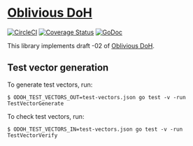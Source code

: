 # [Oblivious DoH](https://tools.ietf.org/html/draft-pauly-dprive-oblivious-doh)

[![CircleCI](https://circleci.com/gh/chris-wood/odoh.svg?style=svg)](https://circleci.com/gh/chris-wood/odoh)
[![Coverage Status](https://coveralls.io/repos/github/chris-wood/odoh/badge.svg?branch=master)](https://coveralls.io/github/chris-wood/odoh?branch=master)
[![GoDoc](https://godoc.org/github.com/chris-wood/odoh?status.svg)](https://godoc.org/github.com/chris-wood/odoh)

This library implements draft -02 of [Oblivious DoH](https://tools.ietf.org/html/draft-pauly-dprive-oblivious-doh-02). 

## Test vector generation

To generate test vectors, run:

```
$ ODOH_TEST_VECTORS_OUT=test-vectors.json go test -v -run TestVectorGenerate
```

To check test vectors, run:

```
$ ODOH_TEST_VECTORS_IN=test-vectors.json go test -v -run TestVectorVerify
```
